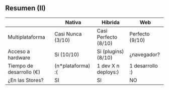 ## Resumen (II)

|                          | Nativa             | Híbrida               | Web                |
| ------------------------ | -------------------| --------------------- | -------------------|
| Multiplataforma          | Casi Nunca (3/10)  | Casi Perfecto (8/10)  | Perfecto (9/10)    |
| Acceso a hardware        | Si (10/10)         | Si (plugins) (8/10)   | ¿navegador?        |
| Tiempo de desarrollo (€) | (n*plataforma) :(  | 1 dev X n deploys:)   | 1 desarrollo :)    |
| ¿En las Stores?          | SI                 | SI                    | NO                 |